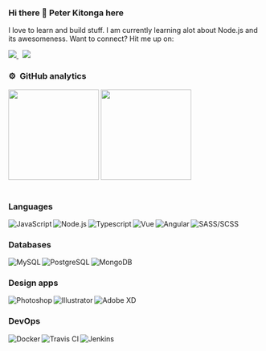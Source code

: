 ### Hi there 👋 Peter Kitonga here


I love to learn and build stuff. I am currently learning alot about Node.js and its awesomeness. Want to connect? Hit me up on:

<div>
  <a href="https://www.linkedin.com/in/kitongangugi/">
    <img src="https://img.shields.io/badge/Linkedin-0A66C2?logo=linkedin&style=for-the-badge&logoColor=white" />
  </a>&nbsp;
  <a href="https://join.skype.com/invite/MKKnU6CbSVXG/">
    <img src="https://img.shields.io/badge/Skype-00AFF0?logo=skype&style=for-the-badge&logoColor=white" />
  </a>
</div>

### ⚙️ &nbsp;GitHub analytics

<div>
  <img height="180em" src="https://github-readme-stats.vercel.app/api?username=peterkitonga&show_icons=true&count_private=true&hide_border=true&theme=vue-dark"/>
  <img height="180em" src="https://github-readme-stats.vercel.app/api/top-langs/?username=peterkitonga&layout=compact&langs_count=8&hide_border=true&theme=vue-dark"/>
</div>&nbsp;

### Languages

<div>
  <img align="left" alt="JavaScript" src="https://img.shields.io/badge/Javascript-F7DF1E?logo=javascript&style=for-the-badge&logoColor=black" />
  <img align="left" alt="Node.js" src="https://img.shields.io/badge/Node.js-339933?logo=nodedotjs&style=for-the-badge&logoColor=white" />
  <img align="left" alt="Typescript" src="https://img.shields.io/badge/Typescript-3178C6?logo=typescript&style=for-the-badge&logoColor=white" />
  <img align="left" alt="Vue" src="https://img.shields.io/badge/Vue.JS-4FC08D?logo=vuedotjs&style=for-the-badge&logoColor=white" />
  <img align="left" alt="Angular" src="https://img.shields.io/badge/Angular-DD0031?logo=angular&style=for-the-badge&logoColor=white" />
  <img align="left" alt="SASS/SCSS" src="https://img.shields.io/badge/Sass-CC6699?logo=sass&style=for-the-badge&logoColor=white" />
</div>&nbsp;

### Databases

<div>
  <img align="left" alt="MySQL" src="https://img.shields.io/badge/MySQL-00000F?logo=mysql&style=for-the-badge&logoColor=white" />
  <img align="left" alt="PostgreSQL" src="https://img.shields.io/badge/PostgreSQL-316192?logo=postgresql&style=for-the-badge&logoColor=white" />
  <img align="left" alt="MongoDB" src="https://img.shields.io/badge/MongoDB-4EA94B?logo=mongodb&style=for-the-badge&logoColor=white" />
</div>&nbsp;

### Design apps

<div>
  <img align="left" alt="Photoshop" src="https://img.shields.io/badge/Photoshop-31A8FF?logo=adobe-photoshop&style=for-the-badge&logoColor=white" />
  <img align="left" alt="Illustrator" src="https://img.shields.io/badge/Illustrator-FF9A00?logo=adobe-illustrator&style=for-the-badge&logoColor=white" />
  <img align="left" alt="Adobe XD" src="https://img.shields.io/badge/AdobeXD-FF61F6?logo=adobexd&style=for-the-badge&logoColor=white" />
</div>&nbsp;

### DevOps

<div>
  <img align="left" alt="Docker" src="https://img.shields.io/badge/Docker-2496ED?logo=docker&style=for-the-badge&logoColor=white" />
  <img align="left" alt="Travis CI" src="https://img.shields.io/badge/TravisCI-3EAAAF?logo=travisci&style=for-the-badge&logoColor=white" />
  <img align="left" alt="Jenkins" src="https://img.shields.io/badge/Jenkins-D24939?logo=jenkins&style=for-the-badge&logoColor=white" />
</div>&nbsp;
